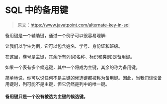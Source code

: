 # SQL 中的备用键

> 原文：<https://www.javatpoint.com/alternate-key-in-sql>

备用键是一个辅助键，通过一个例子可以很容易理解:

让我们以学生为例，它可以包含姓名、学号、身份证和班级。

在这里，卷号是主键，其余所有列(如名称、标识和类别)是备用键。

如果一个表有多个候选键，其中一个将成为主键，其余的称为备用键。

简单地说，你可以说任何不是主键的候选键都被称为备用键。因此，当我们谈论备用键时，列可能不是主键，但它仍然是列中的唯一键。

#### 备用键只是一个没有被选为主键的候选键。